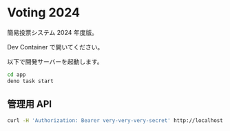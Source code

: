 # Voting 2024

簡易投票システム 2024 年度版。

Dev Container で開いてください。

以下で開発サーバーを起動します。

```bash
cd app
deno task start
```

## 管理用 API

```bash
curl -H 'Authorization: Bearer very-very-very-secret' http://localhost:8000/api/admin/get-all-results
```
